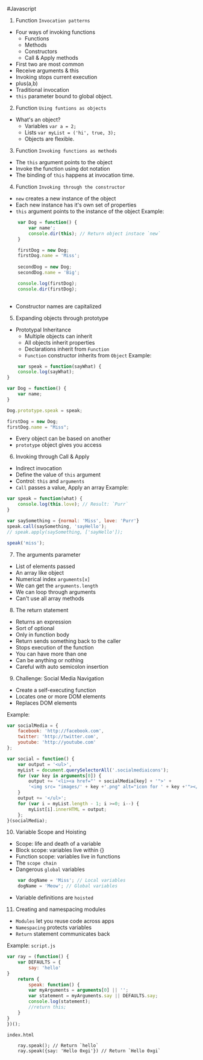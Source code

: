 #Javascript


1. Function `Invocation patterns`
+ Four ways of invoking functions
	- Functions
	- Methods
	- Constructors
	- Call & Apply methods
+ First two are most common
+ Receive arguments & this
+ Invoking stops current execution
+ plus(a,b)
+ Traditional invocation
+ `this` parameter bound to global object.

2. Function `Using funtions as objects`
+ What's an object?
	- Variables `var a = 2;`
	- Lists `var myList = ('hi', true, 3);`
	- Objects are flexible.

3. Function `Invoking functions as methods`
+ The `this` argument points to the object
+ Invoke the function using dot notation
+ The binding of `this` happens at invocation time.

4. Function `Invoking through the constructor`
+ `new` creates a new instance of the object
+ Each new instance has it's own set of properties
+ `this` argument points to the instance of the object
Example: 
```javascript
	var Dog = function() {
		var name';
		console.dir(this); // Return object instace `new`
	}

	firstDog = new Dog;
	firstDog.name = 'Miss';
	
	secondDog = new Dog;
	secondDog.name = 'Big';

	console.log(firstDog);
	console.dir(firstDog);
	
```
+ Constructor names are capitalized

5. Expanding objects through prototype
+ Prototypal Inheritance
	- Multiple objects can inherit
	- All objects inherit properties
	- Declarations inherit from `Function`
	- `Function` constructor inherits from `Object`
Example:

```javascript
	var speak = function(sayWhat) {
	console.log(sayWhat);
}

var Dog = function() {
	var name;
}

Dog.prototype.speak = speak;

firstDog = new Dog;
firstDog.name = "Miss";
```
+ Every object can be based on another
+ `prototype` object gives you access

6. Invoking through Call & Apply
+ Indirect invocation
+ Define the value of `this` argument
+ Control: `this` and `arguments`
+ `Call` passes a value, Apply an array
Example:
```javascript
var speak = function(what) {
	console.log(this.love); // Result: `Purr`
}

var saySomething = {normal: 'Miss', love: 'Purr'}
speak.call(saySomething, 'sayHello');
// speak.apply(saySomething, ['sayHello']);

speak('miss');
```

7. The arguments parameter
+ List of elements passed
+ An array like object
+ Numerical index `arguments[x]`
+ We can get the `arguments.length`
+ We can loop through arguments
+ Can't use all array methods

8. The return statement
+ Returns an expression
+ Sort of optional
+ Only in function body
+ Return sends something back to the caller
+ Stops execution of the function
+ You can have more than one
+ Can be anything or nothing
+ Careful with auto semicolon insertion

9. Challenge: Social Media Navigation
+ Create a self-executing function
+ Locates one or more DOM elements
+ Replaces DOM elements

Example:
```javascript
var socialMedia = {
	facebook: 'http://facebook.com',
	twitter: 'http://twitter.com',
	youtube: 'http://youtube.com'
};

var social = function() {
	var output = '<ul>',
	myList = document.querySelectorAll('.socialmediaicons');
	for (var key in arguments[0]) {
		output += '<li><a href="' + socialMedia[key] + '">' + 
		'<img src= "images/' + key +'.png" alt="icon for ' + key +'"></a></li>';
	}
	output += '</ul>';
	for (var i = myList.length - 1; i >=0; i--) {
		myList[i].innerHTML = output;
	}; 
}(socialMedia);

```

10. Variable Scope and Hoisting
+ Scope: life and death of a variable
+ Block scope: variables live within {}
+ Function scope: variables live in functions
+ The `scope chain`
+ Dangerous `global` variables

```javascript
	var dogName = 'Miss'; // Local variables
	dogName = 'Meow'; // Global variables
```
+ Variable definitions are `hoisted`

11. Creating and namespacing modules
+ `Modules` let you reuse code across apps
+ `Namespacing` protects variables
+ `Return` statement communicates back

Example:
`script.js`
```javascript
var ray = (function() {
	var DEFAULTS = {
		say: 'hello'
}
	return {
		speak: function() {
		var myArguments = arguments[0] || '';
		var statement = myArguments.say || DEFAULTS.say;
		console.log(statement);
		//return this; 
	}
}
})();
```
`index.html`
```html
	ray.speak(); // Return `hello`
	ray.speak({say: 'Hello 0xgi'}) // Return `Hello 0xgi`

```


